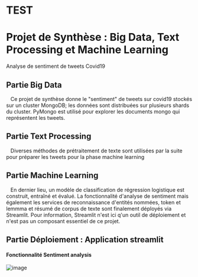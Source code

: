 # TEST
# Projet de Synthèse : Big Data, Text Processing et Machine Learning 
Analyse de sentiment de tweets Covid19
## Partie Big Data
 &nbsp;&nbsp;&nbsp;Ce projet de synthèse donne le "sentiment" de tweets sur covid19 stockés sur un cluster MongoDB; les données sont distribuées sur plusieurs shards du cluster. 
PyMongo est utilisé pour explorer les documents mongo qui représentent les tweets.
## Partie Text Processing
 &nbsp;&nbsp;&nbsp;Diverses méthodes de prétraitement de texte sont utilisées par la suite pour préparer les tweets pour la phase machine learning
## Partie Machine Learning 
 &nbsp;&nbsp;&nbsp;En dernier lieu, un modèle de classification de régression logistique est construit, entraîné et évalué. La fonctionnalité d'analyse de sentiment mais également les services de reconnaissance d'entités nommées, token et lemmma et résumé de corpus de texte sont finalement déployés via Streamlit. Pour information, Streamlit n'est ici q'un outil de déploiement et n'est pas un composant essentiel de ce projet.
 ## Partie Déploiement : Application streamlit

 #### Fonctionnalité Sentiment analysis
 ![image](https://user-images.githubusercontent.com/62526508/107958666-a0e9e400-6fa2-11eb-8048-46d0fb2221b4.png)
 

